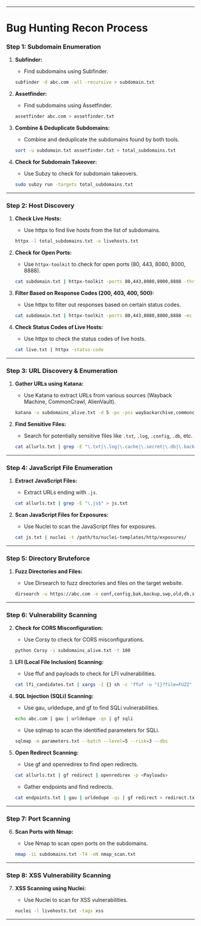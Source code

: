 ___
# Bug Hunting Recon Process


### **Step 1: Subdomain Enumeration**

1. **Subfinder:**
    
    - Find subdomains using Subfinder.
    
    ```bash
    subfinder -d abc.com -all -recursive > subdomain.txt
    ```
    
2. **Assetfinder:**
    
    - Find subdomains using Assetfinder.
    
    ```bash
    assetfinder abc.com > assetfinder.txt
    ```
    
3. **Combine & Deduplicate Subdomains:**
    
    - Combine and deduplicate the subdomains found by both tools.
    
    ```bash
    sort -u subdomain.txt assetfinder.txt > total_subdomains.txt
    ```
    
4. **Check for Subdomain Takeover:**
    
    - Use Subzy to check for subdomain takeovers.
    
    ```bash
    sudo subzy run -targets total_subdomains.txt
    ```
    

---

### **Step 2: Host Discovery**

1. **Check Live Hosts:**
    
    - Use httpx to find live hosts from the list of subdomains.
    
    ```bash
    httpx -l total_subdomains.txt -o livehosts.txt
    ```
    
2. **Check for Open Ports:**
    
    - Use `httpx-toolkit` to check for open ports (80, 443, 8080, 8000, 8888).
    
    ```bash
    cat subdomain.txt | httpx-toolkit -ports 80,443,8080,8000,8888 -threads 200 > subdomains_alive.txt
    ```
    
3. **Filter Based on Response Codes (200, 403, 400, 500):**
    
    - Use httpx to filter out responses based on certain status codes.
    
    ```bash
    cat subdomain.txt | httpx-toolkit -ports 80,443,8080,8000,8888 -mc 200,403,400,500 -o live.txt
    ```
    
4. **Check Status Codes of Live Hosts:**
    
    - Use httpx to check the status codes of live hosts.
    
    ```bash
    cat live.txt | httpx -status-code
    ```
    

---

### **Step 3: URL Discovery & Enumeration**

1. **Gather URLs using Katana:**
    
    - Use Katana to extract URLs from various sources (Wayback Machine, CommonCrawl, AlienVault).
    
    ```bash
    katana -u subdomains_alive.txt -d 5 -ps -pss waybackarchive,commoncrawl,alienvault -kf -jc -fx -ef woff,css,png,svg,jpg,woff2,jpeg,gif,svg -o allurls.txt
    ```
    
2. **Find Sensitive Files:**
    
    - Search for potentially sensitive files like `.txt`, `.log`, `.config`, `.db`, etc.
    
    ```bash
    cat allurls.txt | grep -E "\.txt|\.log|\.cache|\.secret|\.db|\.backup|\.yml|\.json|\.gz|\.rar|\.zip|\.config"
    ```
    

---

### **Step 4: JavaScript File Enumeration**

1. **Extract JavaScript Files:**
    
    - Extract URLs ending with `.js`.
    
    ```bash
    cat allurls.txt | grep -E "\.js$" > js.txt
    ```
    
2. **Scan JavaScript Files for Exposures:**
    
    - Use Nuclei to scan the JavaScript files for exposures.
    
    ```bash
    cat js.txt | nuclei -t /path/to/nuclei-templates/http/exposures/
    ```
    

---

### **Step 5: Directory Bruteforce**

1. **Fuzz Directories and Files:**
    
    - Use Dirsearch to fuzz directories and files on the target website.
    
    ```bash
    dirsearch -u https://abc.com -e conf,config,bak,backup,swp,old,db,sql,asp,aspx,asp-,py,py-,rb,php,php-,bkp,cache,cgi,conf,csv,html,inc,jar,js,json,jsp,lock,log,rar,sql,tar,tar.gz,txt,wadl,zip,.log,.xml
    ```
    

---

### **Step 6: Vulnerability Scanning**

2. **Check for CORS Misconfiguration:**
    
    - Use Corsy to check for CORS misconfigurations.
    
    ```bash
    python Corsy -i subdomains_alive.txt -t 100
    ```
    
3. **LFI (Local File Inclusion) Scanning:**
    
    - Use ffuf and payloads to check for LFI vulnerabilities.
    
    ```bash
    cat lfi_candidates.txt | xargs -I {} sh -c 'ffuf -u "{}?file=FUZZ" -w /path/to/LFI_payloads.txt -v -mr "root:x:0:0:" -o lfi_results_$(echo {} | sed "s/[^a-zA-Z0-9]/_/g").txt'
    ```
    
4. **SQL Injection (SQLi) Scanning:**
    
    - Use gau, urldedupe, and gf to find SQLi vulnerabilities.
    
    ```bash
    echo abc.com | gau | urldedupe -qs | gf sqli
    ```
    
    - Use sqlmap to scan the identified parameters for SQLi.
    
    ```bash
    sqlmap -m parameters.txt --batch --level=5 --risk=3 --dbs
    ```
    
5. **Open Redirect Scanning:**
    
    - Use gf and openredirex to find open redirects.
    
    ```bash
    cat allurls.txt | gf redirect | openredirex -p <Payloads>
    ```
    
    - Gather endpoints and find redirects.
    
    ```bash
    cat endpoints.txt | gau | urldedupe -qs | gf redirect > redirect.txt
    ```
    

---

### **Step 7: Port Scanning**

6. **Scan Ports with Nmap:**
    
    - Use Nmap to scan open ports on the subdomains.
    
    ```bash
    nmap -iL subdomains.txt -T4 -oN nmap_scan.txt
    ```
    

---

### **Step 8: XSS Vulnerability Scanning**

7. **XSS Scanning using Nuclei:**
    
    - Use Nuclei to scan for XSS vulnerabilities.
    
    ```bash
    nuclei -l livehosts.txt -tags xss
    ```
    

---

